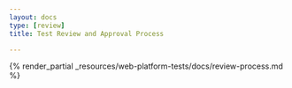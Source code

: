 ```yaml
---
layout: docs
type: [review]
title: Test Review and Approval Process

---
```


{% render_partial _resources/web-platform-tests/docs/review-process.md %}
